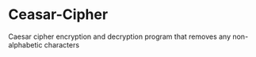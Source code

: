 # Ceasar-Cipher
Caesar cipher encryption and decryption program that removes any non-alphabetic characters
